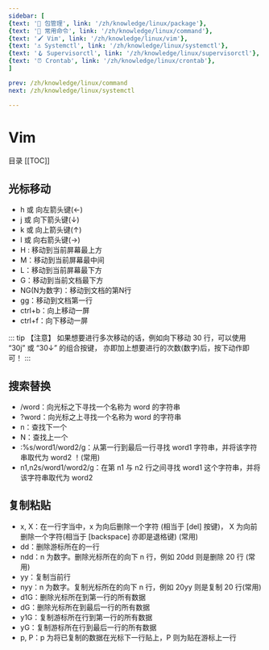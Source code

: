 ```yaml
---
sidebar: [
{text: '🔧 包管理', link: '/zh/knowledge/linux/package'},
{text: '🌈 常用命令', link: '/zh/knowledge/linux/command'},
{text: '🖌 Vim', link: '/zh/knowledge/linux/vim'},
{text: '⚓️ Systemctl', link: '/zh/knowledge/linux/systemctl'},
{text: '🪝 Supervisorctl', link: '/zh/knowledge/linux/supervisorctl'},
{text: '⏰ Crontab', link: '/zh/knowledge/linux/crontab'},
]

prev: /zh/knowledge/linux/command
next: /zh/knowledge/linux/systemctl

---
```


# Vim

目录
[[TOC]]

## 光标移动

- h 或 向左箭头键(←)
- j 或 向下箭头键(↓)
- k 或 向上箭头键(↑)
- l 或 向右箭头键(→)
- H : 移动到当前屏幕最上方
- M：移动到当前屏幕最中间
- L：移动到当前屏幕最下方
- G：移动到当前文档最下方
- NG(N为数字)：移动到文档的第N行
- gg：移动到文档第一行
- ctrl+b：向上移动一屏
- ctrl+f：向下移动一屏

::: tip 【注意】
如果想要进行多次移动的话，例如向下移动 30 行，可以使用 “30j” 或 “30↓” 的组合按键， 亦即加上想要进行的次数(数字)后，按下动作即可！
:::

## 搜索替换

- /word：向光标之下寻找一个名称为 word 的字符串
- ?word：向光标之上寻找一个名称为 word 的字符串
- n：查找下一个
- N：查找上一个
- :%s/word1/word2/g：从第一行到最后一行寻找 word1 字符串，并将该字符串取代为 word2 ！(常用)
- n1,n2s/word1/word2/g：在第 n1 与 n2 行之间寻找 word1 这个字符串，并将该字符串取代为 word2


## 复制粘贴

- x, X：在一行字当中，x 为向后删除一个字符 (相当于 [del] 按键)， X 为向前删除一个字符(相当于 [backspace] 亦即是退格键) (常用)
- dd：删除游标所在的一行
- ndd：n 为数字。删除光标所在的向下 n 行，例如 20dd 则是删除 20 行 (常用)
- yy：复制当前行
- nyy：n 为数字。复制光标所在的向下 n 行，例如 20yy 则是复制 20 行(常用)
- d1G：删除光标所在到第一行的所有数据
- dG：删除光标所在到最后一行的所有数据
- y1G：复制游标所在行到第一行的所有数据
- yG：复制游标所在行到最后一行的所有数据
- p, P：p 为将已复制的数据在光标下一行贴上，P 则为贴在游标上一行